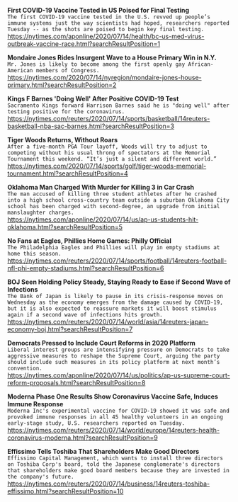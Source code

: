 **First COVID-19 Vaccine Tested in US Poised for Final Testing**\
`The first COVID-19 vaccine tested in the U.S. revved up people’s immune systems just the way scientists had hoped, researchers reported Tuesday -- as the shots are poised to begin key final testing.`\
https://nytimes.com/aponline/2020/07/14/health/bc-us-med-virus-outbreak-vaccine-race.html?searchResultPosition=1

**Mondaire Jones Rides Insurgent Wave to a House Primary Win in N.Y.**\
`Mr. Jones is likely to become among the first openly gay African-American members of Congress.`\
https://nytimes.com/2020/07/14/nyregion/mondaire-jones-house-primary.html?searchResultPosition=2

**Kings F Barnes 'Doing Well' After Positive COVID-19 Test**\
`Sacramento Kings forward Harrison Barnes said he is "doing well" after testing positive for the coronavirus.`\
https://nytimes.com/reuters/2020/07/14/sports/basketball/14reuters-basketball-nba-sac-barnes.html?searchResultPosition=3

**Tiger Woods Returns, Without Roars**\
`After a five-month PGA Tour layoff, Woods will try to adjust to competing without his usual throng of spectators at the Memorial Tournament this weekend. “It’s just a silent and different world.”`\
https://nytimes.com/2020/07/14/sports/golf/tiger-woods-memorial-tournament.html?searchResultPosition=4

**Oklahoma Man Charged With Murder for Killing 3 in Car Crash**\
`The man accused of killing three student athletes after he crashed into a high school cross-country team outside a suburban Oklahoma City school has been charged with second-degree, an upgrade from initial manslaughter charges. `\
https://nytimes.com/aponline/2020/07/14/us/ap-us-students-hit-oklahoma.html?searchResultPosition=5

**No Fans at Eagles, Phillies Home Games: Philly Official**\
`The Philadelphia Eagles and Phillies will play in empty stadiums at home this season.`\
https://nytimes.com/reuters/2020/07/14/sports/football/14reuters-football-nfl-phi-empty-stadiums.html?searchResultPosition=6

**BOJ Seen Holding Policy Steady, Staying Ready to Ease if Second Wave of Infections**\
`The Bank of Japan is likely to pause in its crisis-response moves on Wednesday as the economy emerges from the damage caused by COVID-19, but it is also expected to reassure markets it will boost stimulus again if a second wave of infections hits growth.`\
https://nytimes.com/reuters/2020/07/14/world/asia/14reuters-japan-economy-boj.html?searchResultPosition=7

**Democrats Pressed to Include Court Reforms in 2020 Platform**\
`Liberal interest groups are intensifying pressure on Democrats to take aggressive measures to reshape the Supreme Court, arguing the party should include such measures in its policy platform at next month’s convention.`\
https://nytimes.com/aponline/2020/07/14/us/politics/ap-us-supreme-court-reform-proposals.html?searchResultPosition=8

**Moderna Phase One Results Show Coronavirus Vaccine Safe, Induces Immune Response**\
`Moderna Inc's experimental vaccine for COVID-19 showed it was safe and provoked immune responses in all 45 healthy volunteers in an ongoing early-stage study, U.S. researchers reported on Tuesday.`\
https://nytimes.com/reuters/2020/07/14/world/europe/14reuters-health-coronavirus-moderna.html?searchResultPosition=9

**Effissimo Tells Toshiba That Shareholders Make Good Directors**\
`Effissimo Capital Management, which wants to install three directors on Toshiba Corp's board, told the Japanese conglomerate's directors that shareholders make good board members because they are invested in the company's future.`\
https://nytimes.com/reuters/2020/07/14/business/14reuters-toshiba-effissimo.html?searchResultPosition=10

